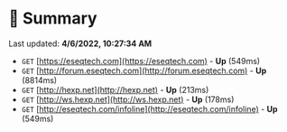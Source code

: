 # 📖 Summary
Last updated: **4/6/2022, 10:27:34 AM**

- `GET` [https://eseqtech.com](https://eseqtech.com) - **Up** (549ms)
- `GET` [http://forum.eseqtech.com](http://forum.eseqtech.com) - **Up** (8814ms)
- `GET` [http://hexp.net](http://hexp.net) - **Up** (213ms)
- `GET` [http://ws.hexp.net](http://ws.hexp.net) - **Up** (178ms)
- `GET` [http://eseqtech.com/infoline](http://eseqtech.com/infoline) - **Up** (549ms)
